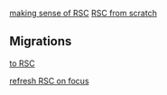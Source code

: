 [making sense of RSC](https://www.joshwcomeau.com/react/server-components/)
[RSC from scratch](https://github.com/reactwg/server-components/discussions/5)

## Migrations
[to RSC](https://www.mux.com/blog/what-are-react-server-components)

[refresh RSC on focus](https://buildui.com/recipes/refresh-react-server-component-on-focus)
